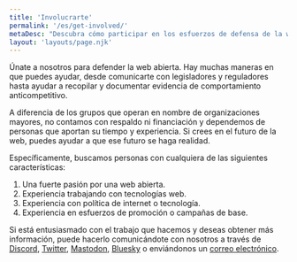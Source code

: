 ```yaml
---
title: 'Involucrarte'
permalink: '/es/get-involved/'
metaDesc: "Descubra cómo participar en los esfuerzos de defensa de la web abierta."
layout: 'layouts/page.njk'
---
```


Únate a nosotros para defender la web abierta. Hay muchas maneras en que puedes ayudar, desde comunicarte con legisladores y reguladores hasta ayudar a recopilar y documentar evidencia de comportamiento anticompetitivo.

A diferencia de los grupos que operan en nombre de organizaciones mayores, no contamos con respaldo ni financiación y dependemos de personas que aportan su tiempo y experiencia. Si crees en el futuro de la web, puedes ayudar a que ese futuro se haga realidad.

Específicamente, buscamos personas con cualquiera de las siguientes características:

1. Una fuerte pasión por una web abierta.
2. Experiencia trabajando con tecnologías web.
3. Experiencia con política de internet o tecnología.
4. Experiencia en esfuerzos de promoción o campañas de base.

Si está entusiasmado con el trabajo que hacemos y deseas obtener más información, puede hacerlo comunicándote con nosotros a través de <a href="https://discord.gg/x53hkqrRKx">Discord</a>, <a href="https://twitter.com/OpenWebAdvocacy">Twitter</a>, <a href='https://mastodon.social/@owa' rel='me'>Mastodon</a>, <a href="https://bsky.app/profile/open-web-advocacy.org">Bluesky</a> o enviándonos un <a href="mailto:contactus@open-web-advocacy.org">correo electrónico</a>.
